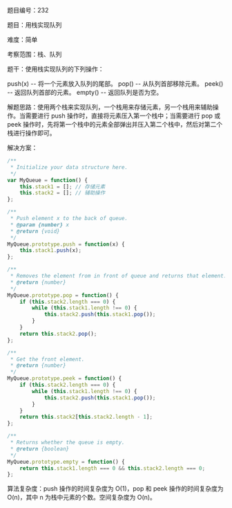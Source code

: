 题目编号：232

题目：用栈实现队列

难度：简单

考察范围：栈、队列

题干：使用栈实现队列的下列操作：

push(x) -- 将一个元素放入队列的尾部。
pop() -- 从队列首部移除元素。
peek() -- 返回队列首部的元素。
empty() -- 返回队列是否为空。

解题思路：使用两个栈来实现队列，一个栈用来存储元素，另一个栈用来辅助操作。当需要进行 push 操作时，直接将元素压入第一个栈中；当需要进行 pop 或 peek 操作时，先将第一个栈中的元素全部弹出并压入第二个栈中，然后对第二个栈进行操作即可。

解决方案：

```javascript
/**
 * Initialize your data structure here.
 */
var MyQueue = function() {
    this.stack1 = []; // 存储元素
    this.stack2 = []; // 辅助操作
};

/**
 * Push element x to the back of queue. 
 * @param {number} x
 * @return {void}
 */
MyQueue.prototype.push = function(x) {
    this.stack1.push(x);
};

/**
 * Removes the element from in front of queue and returns that element.
 * @return {number}
 */
MyQueue.prototype.pop = function() {
    if (this.stack2.length === 0) {
        while (this.stack1.length !== 0) {
            this.stack2.push(this.stack1.pop());
        }
    }
    return this.stack2.pop();
};

/**
 * Get the front element.
 * @return {number}
 */
MyQueue.prototype.peek = function() {
    if (this.stack2.length === 0) {
        while (this.stack1.length !== 0) {
            this.stack2.push(this.stack1.pop());
        }
    }
    return this.stack2[this.stack2.length - 1];
};

/**
 * Returns whether the queue is empty.
 * @return {boolean}
 */
MyQueue.prototype.empty = function() {
    return this.stack1.length === 0 && this.stack2.length === 0;
};
```

算法复杂度：push 操作的时间复杂度为 O(1)，pop 和 peek 操作的时间复杂度为 O(n)，其中 n 为栈中元素的个数。空间复杂度为 O(n)。